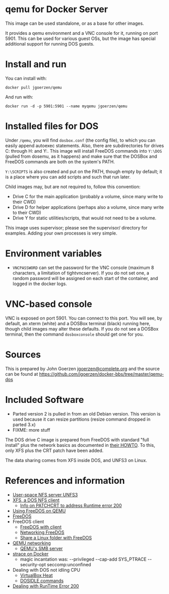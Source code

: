 # qemu for Docker Server

This image can be used standalone, or as a base for other images.

It provides a qemu environment and a VNC console for it, running on
port 5901.  This can be used for various guest OSs, but the image
has special additional support for running DOS guests.

# Install and run

You can install with:

    docker pull jgoerzen/qemu

And run with:

    docker run -d -p 5901:5901 --name myqemu jgoerzen/qemu

# Installed files for DOS

Under `/qemu`, you will find `dosbox.conf` (the config file), to which you
can easily append autoexec statements.  Also, there are subdirectories
for drives C: through H: and Y:.  This image will install FreeDOS commands
into `Y:\DOS` (pulled from dosemu, as it happens) and make sure that the DOSBox
and FreeDOS commands are both on the system's PATH.

`Y:\SCRIPTS` is also created and put on the PATH, though empty by default;
it is a place where you can add scripts and such that run later.

Child images may, but are not required to, follow this convention:

 - Drive C for the main application (probably a volume, since many write to their CWD)
 - Drive D for helper applications (perhaps also a volume, since many write to their CWD)
 - Drive Y for static utilities/scripts, that would not need to be a volume.

This image uses supervisor; please see the supervisor/ directory for
examples.  Adding your own processes is very simple.

# Environment variables

 - `VNCPASSWORD` can set the password for the VNC console
   (maximum 8 characters, a limitation of tightvncserver).  If you do not set
   one, a random password will be assigned on each start of the container, and
   logged in the docker logs.

# VNC-based console

VNC is exposed on port 5901.  You can connect to this port.  You will see, by default,
an xterm (white) and a DOSBox terminal (black) running here, though
child images may alter these defaults.  If you do not see a DOSBox terminal,
then the command `dosboxconsole` should get one for you.

# Sources

This is prepared by John Goerzen <jgoerzen@complete.org> and the source
can be found at https://github.com/jgoerzen/docker-bbs/tree/master/qemu-dos

# Included Software

- Parted version 2 is pulled in from an old Debian version.  This version is
  used because it can resize partitions (resize command dropped in parted 3.x)
- FIXME: more stuff

The DOS drive C image is prepared from FreeDOS with standard "full install" plus
the network basics as documented in [their HOWTO](http://wiki.freedos.org/wiki/index.php/Networking_FreeDOS_-_Quick_Networking_HowTo).  To this, only XFS plus the CRT patch
have been added.  



The data sharing comes from XFS inside DOS, and UNFS3 on Linux.  

# References and information

- [User-space NFS server UNFS3](http://unfs3.sourceforge.net/)
- [XFS, a DOS NFS client](ftp://ftp.cc.umanitoba.ca/software/pc_network/)
  - [Info on PATCHCRT to address Runtime error 200](http://www.pcmicro.com/elebbs/faq/rte200.html)
- [Using FreeDOS on QEMU](https://en.wikibooks.org/wiki/QEMU/FreeDOS)
- [FreeDOS](http://www.freedos.org/)
- FreeDOS client
  - [FreeDOS with client](https://www.lazybrowndog.net/freedos/virtualbox/?page_id=8)
  - [Networking FreeDOS](http://wiki.freedos.org/wiki/index.php/Networking_FreeDOS_-_MS_Client)
  - [Share a Linux folder with FreeDOS](https://www.lazybrowndog.net/freedos/virtualbox/?page_id=374)
- [QEMU networking](https://en.wikibooks.org/wiki/QEMU/Networking#SMB_server)
  - [QEMU's SMB server](https://wiki.archlinux.org/index.php/QEMU#QEMU.27s_built-in_SMB_server)
- [strace on Docker](https://github.com/moby/moby/issues/21051)
  - magic incantation was: --privileged --cap-add SYS_PTRACE --security-opt seccomp:unconfined
- Dealing with DOS not idling CPU
  - [VirtualBox Heat](http://wiki.freedos.org/wiki/index.php/VirtualBox_-_Heat)
  - [DOSIDLE commands](http://www.scampers.org/steve/vmware/)
- [Dealing with RunTime Error 200](http://www.pcmicro.com/elebbs/faq/rte200.html)

